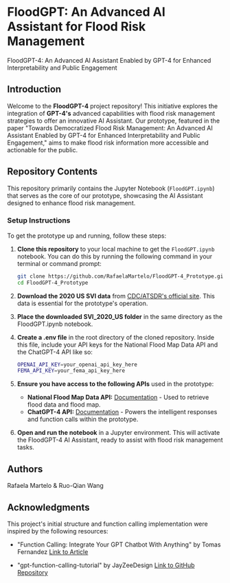 # FloodGPT: An Advanced AI Assistant for Flood Risk Management
FloodGPT-4: An Advanced AI Assistant Enabled by GPT-4 for Enhanced Interpretability and Public Engagement

## Introduction
Welcome to the **FloodGPT-4** project repository! This initiative explores the integration of **GPT-4's** advanced capabilities with flood risk management strategies to offer an innovative AI Assistant. Our prototype, featured in the paper "Towards Democratized Flood Risk Management: An Advanced AI Assistant Enabled by GPT-4 for Enhanced Interpretability and Public Engagement," aims to make flood risk information more accessible and actionable for the public.

## Repository Contents
This repository primarily contains the Jupyter Notebook (`FloodGPT.ipynb`) that serves as the core of our prototype, showcasing the AI Assistant designed to enhance flood risk management.

### Setup Instructions
To get the prototype up and running, follow these steps:

1. **Clone this repository** to your local machine to get the `FloodGPT.ipynb` notebook. You can do this by running the following command in your terminal or command prompt:
   ```bash
   git clone https://github.com/RafaelaMartelo/FloodGPT-4_Prototype.git
   cd FloodGPT-4_Prototype
   
2. **Download the 2020 US SVI data** from [CDC/ATSDR's official site](https://www.atsdr.cdc.gov/placeandhealth/svi/data_documentation_download.html). This data is essential for the prototype's operation.

3. **Place the downloaded SVI_2020_US folder** in the same directory as the FloodGPT.ipynb notebook.

4. **Create a .env file** in the root directory of the cloned repository. Inside this file, include your API keys for the National Flood Map Data API and the ChatGPT-4 API like so:
      ```bash
   OPENAI_API_KEY=your_openai_api_key_here
   FEMA_API_KEY=your_fema_api_key_here

5. **Ensure you have access to the following APIs** used in the prototype:

   - **National Flood Map Data API:** [Documentation](https://docs.nationalflooddata.com/dataservice/v3/index.html) - Used to retrieve flood data and flood map.
   - **ChatGPT-4 API:** [Documentation](https://platform.openai.com/docs/introduction) - Powers the intelligent responses and function calls within the prototype.

6. **Open and run the notebook** in a Jupyter environment. This will activate the FloodGPT-4 AI Assistant, ready to assist with flood risk management tasks.


## Authors

Rafaela Martelo & Ruo-Qian Wang

## Acknowledgments
This project's initial structure and function calling implementation were inspired by the following resources:

- "Function Calling: Integrate Your GPT Chatbot With Anything" by Tomas Fernandez
  [Link to Article](https://dzone.com/articles/function-calling-integrate-your-gpt-chatbot-with-a)

- "gpt-function-calling-tutorial" by JayZeeDesign
  [Link to GitHub Repository](https://github.com/JayZeeDesign/gpt-function-calling-tutorial)
